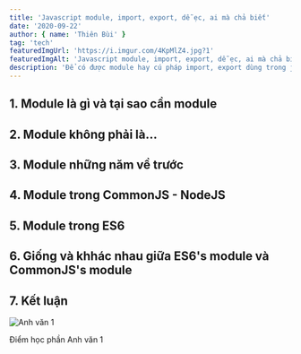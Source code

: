 ```yaml
---
title: 'Javascript module, import, export, dễ ẹc, ai mà chả biết'
date: '2020-09-22'
author: { name: 'Thiên Bùi' }
tag: 'tech'
featuredImgUrl: 'https://i.imgur.com/4KpMlZ4.jpg?1'
featuredImgAlt: 'Javascript module, import, export, dễ ẹc, ai mà chả biết'
description: 'Để có được module hay cú pháp import, export dùng trong javascript như ngày nay, bản thân ngôn ngữ này đã trải qua một quá trình dài và chông gai, bài viết hôm nay chúng ta cùng tìm hiểu nhé!'
---
```




## 1. Module là gì và tại sao cần module

## 2. Module không phải là...

## 3. Module những năm về trước

## 4. Module trong CommonJS - NodeJS

## 5. Module trong ES6

## 6. Giống và khhác nhau giữa ES6's module và CommonJS's module

## 7. Kết luận

<div class='image-description-wrapper'>
  <div class='image-wrapper'>
    <img src='https://i.imgur.com/3G2dOz4.png' alt='Anh văn 1' />
  </div>

  <p class='image-description'>Điểm học phần Anh văn 1</p>
</div>
